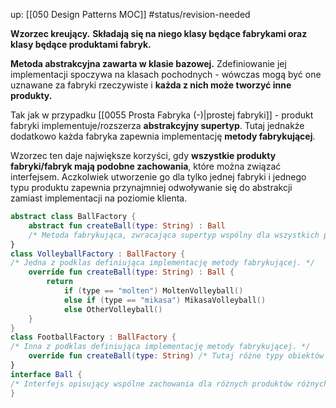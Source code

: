 up: [[050 Design Patterns MOC]]
#status/revision-needed 

**Wzorzec kreujący.**
**Składają się na niego klasy będące fabrykami oraz klasy będące produktami fabryk.**

**Metoda abstrakcyjna zawarta w klasie bazowej.** Zdefiniowanie jej implementacji spoczywa na klasach pochodnych - wówczas mogą być one uznawane za fabryki rzeczywiste i **każda z nich może tworzyć inne produkty.**

Tak jak w przypadku [[0055 Prosta Fabryka (-)|prostej fabryki]] - produkt fabryki implementuje/rozszerza **abstrakcyjny supertyp**.
Tutaj jednakże dodatkowo każda fabryka zapewnia implementację **metody fabrykującej**.

Wzorzec ten daje największe korzyści, gdy **wszystkie produkty fabryki/fabryk mają podobne zachowania**, które można związać interfejsem. Aczkolwiek utworzenie go dla tylko jednej fabryki i jednego typu produktu zapewnia przynajmniej odwoływanie się do abstrakcji zamiast implementacji na poziomie klienta.

```kotlin
abstract class BallFactory {
	abstract fun createBall(type: String) : Ball 
	/* Metoda fabrykująca, zwracająca supertyp wspólny dla wszystkich produktów. */
}
class VolleyballFactory : BallFactory { 
/* Jedna z podklas definiująca implementację metody fabrykującej. */
	override fun createBall(type: String) : Ball {
		return 
			if (type == "molten") MoltenVolleyball()
			else if (type == "mikasa") MikasaVolleyball()
			else OtherVolleyball()
	}
}
class FootballFactory : BallFactory {
/* Inna z podklas definiująca implementację metody fabrykującej. */
	override fun createBall(type: String) /* Tutaj różne typy obiektów - piłek nożnych. */
}
interface Ball {
/* Interfejs opisujący wspólne zachowania dla różnych produktów różnych fabryk. Implementuje go zarówno klasa MoltenVolleyball jak i JabulaniFootball. */
}
```